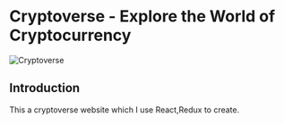 # Cryptoverse - Explore the World of Cryptocurrency

![Cryptoverse](https://i.ibb.co/8gh5Jc8/image.png)

## Introduction
This a cryptoverse website which I use React,Redux to create.
